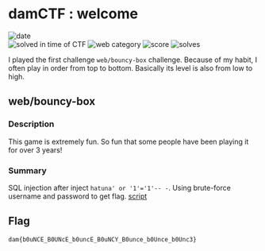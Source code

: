 # damCTF : welcome
![date](https://img.shields.io/badge/date-08.11.2021-brightgreen.svg)  
![solved in time of CTF](https://img.shields.io/badge/solved-in%20time%20of%20CTF-brightgreen.svg)
![web category](https://img.shields.io/badge/category-web-lightgrey.svg)
![score](https://img.shields.io/badge/score-387-blue.svg)
![solves](https://img.shields.io/badge/solves-177-brightgreen.svg)

I played the first challenge `web/bouncy-box` challenge. Because of my habit, I often play in order from top to bottom. Basically its level is also from low to high.

## web/bouncy-box

### Description
This game is extremely fun. So fun that some people have been playing it for over 3 years!

### Summary
SQL injection after inject `hatuna' or '1'='1'-- -`. Using brute-force username and password to get flag.
[script](https://github.com/hatunaa/ctf-writeups/edit/master/damCTF/bouncy-box.py)

## Flag
```dam{b0uNCE_B0UNcE_b0uncE_B0uNCY_B0unce_b0Unce_b0Unc3}```
